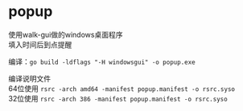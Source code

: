   # popup
  使用walk-gui做的windows桌面程序  
  填入时间后到点提醒

  编译：`go build -ldflags "-H windowsgui" -o popup.exe`

  编译说明文件  
  64位使用  `rsrc -arch amd64 -manifest popup.manifest -o rsrc.syso`  
  32位使用  `rsrc -arch 386 -manifest popup.manifest -o rsrc.syso`
